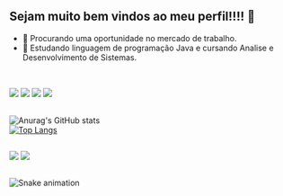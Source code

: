## Sejam muito bem vindos ao meu perfil!!!! 👋

- 🔭 Procurando uma oportunidade no mercado de trabalho.
- 🌱 Estudando linguagem de programação Java e cursando Analise e Desenvolvimento de Sistemas.


##
 <div style="display: inline_block"><br>
   <img src="https://img.shields.io/badge/Java-ED8B00?style=for-the-badge&logo=java&logoColor=white">
   <img src="https://img.shields.io/badge/HTML5-E34F26?style=for-the-badge&logo=html5&logoColor=white">
   <img src="https://img.shields.io/badge/CSS3-1572B6?style=for-the-badge&logo=css3&logoColor=white">
   <img src="https://img.shields.io/badge/Bootstrap-563D7C?style=for-the-badge&logo=bootstrap&logoColor=white">
  </div>

##
##


![Anurag's GitHub stats](https://github-readme-stats.vercel.app/api?username=NemZinhoTI&show_icons=true&theme=midnight-purple)     
[![Top Langs](https://github-readme-stats.vercel.app/api/top-langs/?username=NemZinhoTI&layout=compact&langs_count=7&theme=midnight-purple)](https://github.com/NemZinhoTI/github-readme-stats)

##
##


<a href = "mailto:amaurilio60@gmail.com"><img src="https://img.shields.io/badge/Gmail-D14836?style=for-the-badge&logo=gmail&logoColor=white"></a>
<a href="https://www.linkedin.com/in/amaurilio-alves-da-silva" target="_blank"><img src="https://img.shields.io/badge/-LinkedIn-%230077B5?style=for-the-badge&logo=linkedin&logoColor=white" target="_blank"></a>


##


![Snake animation](https://github.com/NemZinhoTI/blob/output/github-contribution-grid-snake.svg)
